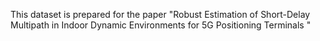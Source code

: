 This dataset is prepared for the paper "Robust Estimation of Short-Delay Multipath in Indoor Dynamic Environments for 5G Positioning Terminals "
